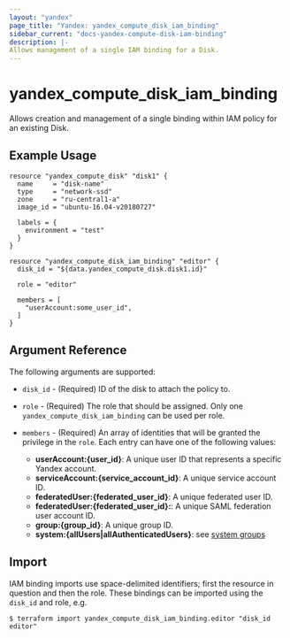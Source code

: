 ```yaml
---
layout: "yandex"
page_title: "Yandex: yandex_compute_disk_iam_binding"
sidebar_current: "docs-yandex-compute-disk-iam-binding"
description: |-
Allows management of a single IAM binding for a Disk.
---
```


# yandex\_compute\_disk\_iam\_binding

Allows creation and management of a single binding within IAM policy for
an existing Disk.

## Example Usage

```hcl
resource "yandex_compute_disk" "disk1" {
  name     = "disk-name"
  type     = "network-ssd"
  zone     = "ru-central1-a"
  image_id = "ubuntu-16.04-v20180727"

  labels = {
    environment = "test"
  }
}

resource "yandex_compute_disk_iam_binding" "editor" {
  disk_id = "${data.yandex_compute_disk.disk1.id}"

  role = "editor"

  members = [
    "userAccount:some_user_id",
  ]
}
```

## Argument Reference

The following arguments are supported:

* `disk_id` - (Required) ID of the disk to attach the policy to.

* `role` - (Required) The role that should be assigned. Only one
  `yandex_compute_disk_iam_binding` can be used per role.

* `members` - (Required) An array of identities that will be granted the privilege in the `role`.
  Each entry can have one of the following values:
    * **userAccount:{user_id}**: A unique user ID that represents a specific Yandex account.
    * **serviceAccount:{service_account_id}**: A unique service account ID.
    * **federatedUser:{federated_user_id}**: A unique federated user ID.
    * **federatedUser:{federated_user_id}:**: A unique SAML federation user account ID.
    * **group:{group_id}**: A unique group ID.
    * **system:{allUsers|allAuthenticatedUsers}**: see [system groups](https://cloud.yandex.com/docs/iam/concepts/access-control/system-group)

## Import

IAM binding imports use space-delimited identifiers; first the resource in question and then the role.
These bindings can be imported using the `disk_id` and role, e.g.

```
$ terraform import yandex_compute_disk_iam_binding.editor "disk_id editor"
```
